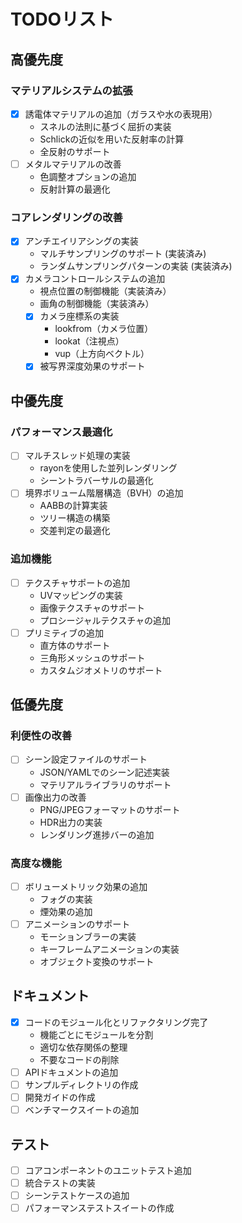 # TODOリスト

## 高優先度

### マテリアルシステムの拡張
- [x] 誘電体マテリアルの追加（ガラスや水の表現用）
  - スネルの法則に基づく屈折の実装
  - Schlickの近似を用いた反射率の計算
  - 全反射のサポート
- [ ] メタルマテリアルの改善
  - 色調整オプションの追加
  - 反射計算の最適化

### コアレンダリングの改善
- [x] アンチエイリアシングの実装
  - マルチサンプリングのサポート (実装済み)
  - ランダムサンプリングパターンの実装 (実装済み)
- [x] カメラコントロールシステムの追加
  - 視点位置の制御機能（実装済み）
  - 画角の制御機能（実装済み）
  - [x] カメラ座標系の実装
    - lookfrom（カメラ位置）
    - lookat（注視点）
    - vup（上方向ベクトル）
  - [x] 被写界深度効果のサポート

## 中優先度

### パフォーマンス最適化
- [ ] マルチスレッド処理の実装
  - rayonを使用した並列レンダリング
  - シーントラバーサルの最適化
- [ ] 境界ボリューム階層構造（BVH）の追加
  - AABBの計算実装
  - ツリー構造の構築
  - 交差判定の最適化

### 追加機能
- [ ] テクスチャサポートの追加
  - UVマッピングの実装
  - 画像テクスチャのサポート
  - プロシージャルテクスチャの追加
- [ ] プリミティブの追加
  - 直方体のサポート
  - 三角形メッシュのサポート
  - カスタムジオメトリのサポート

## 低優先度

### 利便性の改善
- [ ] シーン設定ファイルのサポート
  - JSON/YAMLでのシーン記述実装
  - マテリアルライブラリのサポート
- [ ] 画像出力の改善
  - PNG/JPEGフォーマットのサポート
  - HDR出力の実装
  - レンダリング進捗バーの追加

### 高度な機能
- [ ] ボリューメトリック効果の追加
  - フォグの実装
  - 煙効果の追加
- [ ] アニメーションのサポート
  - モーションブラーの実装
  - キーフレームアニメーションの実装
  - オブジェクト変換のサポート

## ドキュメント
- [x] コードのモジュール化とリファクタリング完了
  - 機能ごとにモジュールを分割
  - 適切な依存関係の整理
  - 不要なコードの削除
- [ ] APIドキュメントの追加
- [ ] サンプルディレクトリの作成
- [ ] 開発ガイドの作成
- [ ] ベンチマークスイートの追加

## テスト
- [ ] コアコンポーネントのユニットテスト追加
- [ ] 統合テストの実装
- [ ] シーンテストケースの追加
- [ ] パフォーマンステストスイートの作成
